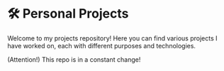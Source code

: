 # 🛠️ Personal Projects

Welcome to my projects repository! Here you can find various projects I have worked on, each with different purposes and technologies.

(Attention!) This repo is in a constant change!
